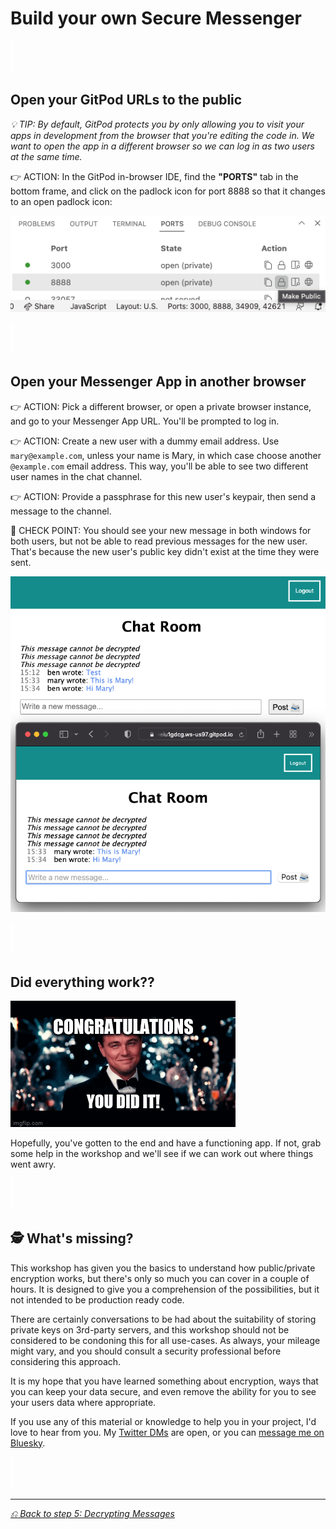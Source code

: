 # Build your own Secure Messenger



![spacer](readme-images/spacer.png)

## Open your GitPod URLs to the public

_💡&nbsp;TIP: By default, GitPod protects you by only allowing you to visit your apps in development from the browser that you're editing the code in. We want to open the app in a different browser so we can log in as two users at the same time._

👉 ACTION: In the GitPod in-browser IDE, find the **"PORTS"** tab in the bottom frame, and click on the padlock icon for port 8888 so that it changes to an open padlock icon:

![Making ports publicly accessible in GitPod](readme-images/6-gitpod-ports-public.png)



![spacer](readme-images/spacer.png)

## Open your Messenger App in another browser

👉 ACTION: Pick a different browser, or open a private browser instance, and go to your Messenger App URL. You'll be prompted to log in.

👉 ACTION: Create a new user with a dummy email address. Use `mary@example.com`, unless your name is Mary, in which case choose another `@example.com` email address. This way, you'll be able to see two different user names in the chat channel.

👉 ACTION: Provide a passphrase for this new user's keypair, then send a message to the channel.

🧪&nbsp;CHECK&nbsp;POINT: You should see your new message in both windows for both users, but not be able to read previous messages for the new user. That's because the new user's public key didn't exist at the time they were sent.

![Multi-user chat](readme-images/6-multi-user-chat.png)



![spacer](readme-images/spacer.png)

## Did everything work??

![YOU DID IT!](readme-images/congratulations.gif)

Hopefully, you've gotten to the end and have a functioning app. If not, grab some help in the workshop and we'll see if we can work out where things went awry.



![spacer](readme-images/spacer.png)

## 🕵️ What's missing?

This workshop has given you the basics to understand how public/private encryption works, but there's only so much you can cover in a couple of hours. It is designed to give you a comprehension of the possibilities, but it not intended to be production ready code.

There are certainly conversations to be had about the suitability of storing private keys on 3rd-party servers, and this workshop should not be considered to be condoning this for all use-cases. As always, your mileage might vary, and you should consult a security professional before considering this approach.

It is my hope that you have learned something about encryption, ways that you can keep your data secure, and even remove the ability for you to see your users data where appropriate.

If you use any of this material or knowledge to help you in your project, I'd love to hear from you. My [Twitter DMs](https://twitter.com/bendechrai) are open, or you can [message me on Bluesky](https://bsky.app/profile/bendechrai.com).

![spacer](readme-images/spacer.png)

---

_[⎌ Back to step 5: Decrypting Messages](./STEP-5-DECRYPTING-MESSAGES.md)_